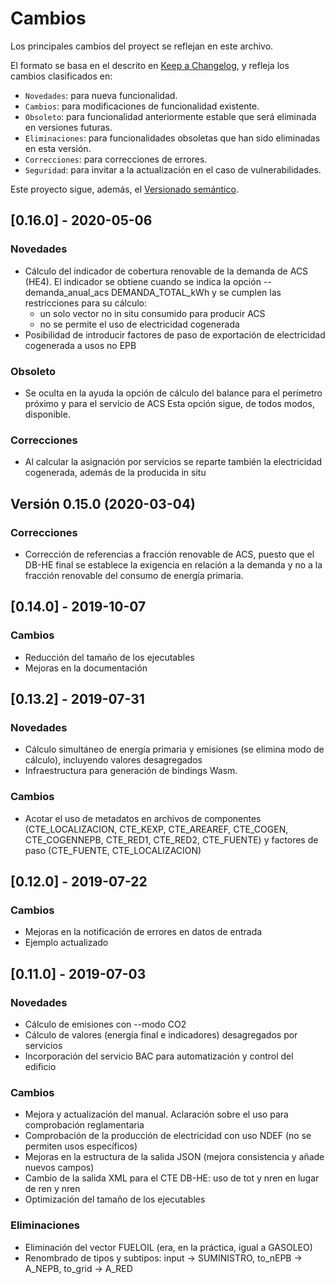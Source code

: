 # Cambios

Los principales cambios del proyect se reflejan en este archivo.

El formato se basa en el descrito en [Keep a Changelog](https://keepachangelog.com/en/1.0.0/), y refleja los cambios clasificados en:

- ```Novedades```: para nueva funcionalidad.
- ```Cambios```: para modificaciones de funcionalidad existente.
- ```Obsoleto```: para funcionalidad anteriormente estable que será eliminada en versiones futuras.
- ```Eliminaciones```: para funcionalidades obsoletas que han sido eliminadas en esta versión.
- ```Correcciones```: para correcciones de errores.
- ```Seguridad```: para invitar a la actualización en el caso de vulnerabilidades.

Este proyecto sigue, además, el [Versionado semántico](https://semver.org/spec/v2.0.0.html).

## [0.16.0] - 2020-05-06

### Novedades

- Cálculo del indicador de cobertura renovable de la demanda de ACS (HE4).
  El indicador se obtiene cuando se indica la opción --demanda_anual_acs DEMANDA_TOTAL_kWh y se cumplen las restricciones para su cálculo:
  - un solo vector no in situ consumido para producir ACS
  - no se permite el uso de electricidad cogenerada
- Posibilidad de introducir factores de paso de exportación de electricidad cogenerada a usos no EPB

### Obsoleto

- Se oculta en la ayuda la opción de cálculo del balance para el perímetro próximo y para el servicio de ACS
  Esta opción sigue, de todos modos, disponible.

### Correcciones

- Al calcular la asignación por servicios se reparte también la electricidad cogenerada, además de la producida in situ

## Versión 0.15.0 (2020-03-04)

### Correcciones

- Corrección de referencias a fracción renovable de ACS, puesto que el DB-HE final se establece la exigencia en relación a la demanda y no a la fracción renovable del consumo de energía primaria.

## [0.14.0] - 2019-10-07

### Cambios

- Reducción del tamaño de los ejecutables
- Mejoras en la documentación

## [0.13.2] - 2019-07-31

### Novedades

- Cálculo simultáneo de energía primaria y emisiones (se elimina modo de cálculo), incluyendo valores desagregados
- Infraestructura para generación de bindings Wasm.

### Cambios

- Acotar el uso de metadatos en archivos de componentes (CTE_LOCALIZACION, CTE_KEXP, CTE_AREAREF, CTE_COGEN, CTE_COGENNEPB, CTE_RED1, CTE_RED2, CTE_FUENTE) y factores de paso (CTE_FUENTE, CTE_LOCALIZACION)

## [0.12.0] - 2019-07-22

### Cambios

- Mejoras en la notificación de errores en datos de entrada
- Ejemplo actualizado

## [0.11.0] - 2019-07-03

### Novedades

- Cálculo de emisiones con --modo CO2
- Cálculo de valores (energía final e indicadores) desagregados por servicios
- Incorporación del servicio BAC para automatización y control del edificio

### Cambios

- Mejora y actualización del manual. Aclaración sobre el uso para comprobación reglamentaria
- Comprobación de la producción de electricidad con uso NDEF (no se permiten usos específicos)
- Mejoras en la estructura de la salida JSON (mejora consistencia y añade nuevos campos)
- Cambio de la salida XML para el CTE DB-HE: uso de tot y nren en lugar de ren y nren
- Optimización del tamaño de los ejecutables

### Eliminaciones

- Eliminación del vector FUELOIL (era, en la práctica, igual a GASOLEO)
- Renombrado de tipos y subtipos: input -> SUMINISTRO, to_nEPB -> A_NEPB, to_grid -> A_RED
